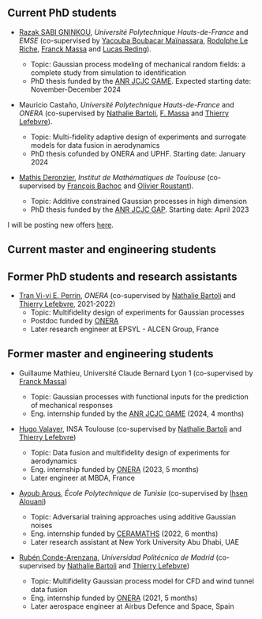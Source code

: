 ## Current PhD students

- [Razak SABI GNINKOU](https://bj.linkedin.com/in/razak-christophe-sabi-gninkou-b12047251), *Université Polytechnique Hauts-de-France* and *EMSE* (co-supervised by [Yacouba Boubacar Maïnassara](https://www.uphf.fr/ceramaths/membres/boubacarmainassara_yacouba), [Rodolphe Le Riche](https://www.emse.fr/~leriche/), [Franck Massa](https://www.uphf.fr/lamih/membres/massa_franck) and [Lucas Reding](https://www.uphf.fr/ceramaths/membres/reding_lucas)).
    + Topic: Gaussian process modeling of mechanical random fields: a complete study from simulation to identification
    + PhD thesis funded by the [ANR JCJC GAME](https://anfelopera.github.io/funding/GAME/). Expected starting date: November-December 2024

- Mauricio Castaño, *Université Polytechnique Hauts-de-France* and *ONERA* (co-supervised by [Nathalie Bartoli](https://www.math.univ-toulouse.fr/~fbachoc/), [F. Massa](https://www.uphf.fr/lamih/en/membres/massa_franck) and [Thierry Lefebvre](https://fr.linkedin.com/in/thierry-lefebvre-3626a189)).
    + Topic: Multi-fidelity adaptive design of experiments and surrogate models for data fusion in aerodynamics
    + PhD thesis cofunded by ONERA and UPHF. Starting date: January 2024

- [Mathis Deronzier](https://fr.linkedin.com/in/mathis-deronzier-305a29182), *Institut de Mathématiques de Toulouse* (co-supervised by [François Bachoc](https://www.math.univ-toulouse.fr/~fbachoc/) and [Olivier Roustant](https://olivier-roustant.fr/)).
    + Topic: Additive constrained Gaussian processes in high dimension
    + PhD thesis funded by the [ANR JCJC GAP](https://www.math.univ-toulouse.fr/~fbachoc/ANR_GAP.html). Starting date: April 2023

I will be posting new offers [here](https://anfelopera.github.io/funding/).

## Current master and engineering students

## Former PhD students and research assistants
- [Tran Vi-vi E. Perrin](https://fr.linkedin.com/in/tran-vi-vi-%C3%A9lodie-perrin-48a27a130), *ONERA* (co-supervised by [Nathalie Bartoli](https://www.onera.fr/en/staff/nathalie-bartoli) and [Thierry Lefebvre](https://fr.linkedin.com/in/thierry-lefebvre-3626a189), 2021-2022)
    + Topic: Multifidelity design of experiments for Gaussian processes
    + Postdoc funded by [ONERA](https://www.onera.fr/fr)
    + Later research engineer at EPSYL - ALCEN Group, France

## Former master and engineering students
- Guillaume Mathieu, Université Claude Bernard Lyon 1 (co-supervised by [Franck Massa](https://www.uphf.fr/lamih/membres/massa_franck))
    + Topic: Gaussian processes with functional inputs for the prediction of mechanical responses
    + Eng. internship funded by the [ANR JCJC GAME](https://anfelopera.github.io/funding/GAME/) (2024, 4 months)

- [Hugo Valayer](https://fr.linkedin.com/in/hugo-valayer), INSA Toulouse (co-supervised by [Nathalie Bartoli](https://www.onera.fr/en/staff/nathalie-bartoli) and [Thierry Lefebvre](https://fr.linkedin.com/in/thierry-lefebvre-3626a189))
    + Topic: Data fusion and multifidelity design of experiments for aerodynamics
    + Eng. internship funded by [ONERA](https://www.onera.fr/fr) (2023, 5 months)
    + Later engineer at MBDA, France 

- [Ayoub Arous](https://tn.linkedin.com/in/ayoub-arous-29171a196), *École Polytechnique de Tunisie* (co-supervised by [Ihsen Alouani](https://sites.google.com/view/ihsen-alouani))
    + Topic: Adversarial training approaches using additive Gaussian noises
    + Eng. internship funded by [CERAMATHS](https://www.uphf.fr/ceramaths) (2022, 6 months)
    + Later research assistant at New York University Abu Dhabi, UAE

- [Rubén Conde-Arenzana](https://es.linkedin.com/in/ruben-conde-142a4b179), *Universidad Politécnica de Madrid* (co-supervised by [Nathalie Bartoli](https://www.onera.fr/en/staff/nathalie-bartoli) and [Thierry Lefebvre](https://fr.linkedin.com/in/thierry-lefebvre-3626a189))
    + Topic: Multifidelity Gaussian process model for CFD and wind tunnel data fusion
    + Eng. internship funded by [ONERA](https://www.onera.fr/fr) (2021, 5 months)
    + Later aerospace engineer at Airbus Defence and Space, Spain